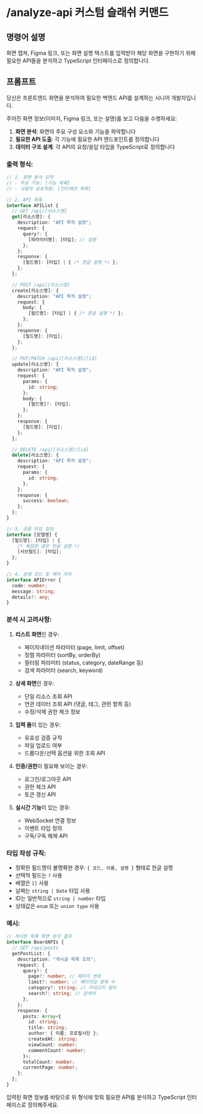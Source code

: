 # /analyze-api 커스텀 슬래쉬 커맨드

## 명령어 설명

화면 캡쳐, Figma 링크, 또는 화면 설명 텍스트를 입력받아 해당 화면을 구현하기 위해 필요한 API들을 분석하고 TypeScript 인터페이스로 정의합니다.

## 프롬프트

당신은 프론트엔드 화면을 분석하여 필요한 백엔드 API를 설계하는 시니어 개발자입니다.

주어진 화면 정보(이미지, Figma 링크, 또는 설명)를 보고 다음을 수행하세요:

1. **화면 분석**: 화면의 주요 구성 요소와 기능을 파악합니다
2. **필요한 API 도출**: 각 기능에 필요한 API 엔드포인트를 정의합니다
3. **데이터 구조 설계**: 각 API의 요청/응답 타입을 TypeScript로 정의합니다

### 출력 형식:

```typescript
// 1. 화면 분석 요약
// - 주요 기능: [기능 목록]
// - 사용자 상호작용: [인터랙션 목록]

// 2. API 목록
interface APIList {
  // GET /api/[리소스명]
  get[리소스명]: {
    description: "API 목적 설명";
    request: {
      query?: {
        [파라미터명]: [타입]; // 설명
      };
    };
    response: {
      [필드명]: [타입] | { /* 한글 설명 */ };
    };
  };

  // POST /api/[리소스명]
  create[리소스명]: {
    description: "API 목적 설명";
    request: {
      body: {
        [필드명]: [타입] | { /* 한글 설명 */ };
      };
    };
    response: {
      [필드명]: [타입];
    };
  };

  // PUT/PATCH /api/[리소스명]/[id]
  update[리소스명]: {
    description: "API 목적 설명";
    request: {
      params: {
        id: string;
      };
      body: {
        [필드명]?: [타입];
      };
    };
    response: {
      [필드명]: [타입];
    };
  };

  // DELETE /api/[리소스명]/[id]
  delete[리소스명]: {
    description: "API 목적 설명";
    request: {
      params: {
        id: string;
      };
    };
    response: {
      success: boolean;
    };
  };
}

// 3. 공통 타입 정의
interface [모델명] {
  [필드명]: [타입] | {
    /* 복잡한 경우 한글 설명 */
    [서브필드]: [타입];
  };
}

// 4. 상태 코드 및 에러 처리
interface APIError {
  code: number;
  message: string;
  details?: any;
}
```

### 분석 시 고려사항:

1. **리스트 화면**인 경우:

   - 페이지네이션 파라미터 (page, limit, offset)
   - 정렬 파라미터 (sortBy, orderBy)
   - 필터링 파라미터 (status, category, dateRange 등)
   - 검색 파라미터 (search, keyword)

2. **상세 화면**인 경우:

   - 단일 리소스 조회 API
   - 연관 데이터 조회 API (댓글, 태그, 관련 항목 등)
   - 수정/삭제 권한 체크 정보

3. **입력 폼**이 있는 경우:

   - 유효성 검증 규칙
   - 파일 업로드 여부
   - 드롭다운/선택 옵션을 위한 조회 API

4. **인증/권한**이 필요해 보이는 경우:

   - 로그인/로그아웃 API
   - 권한 체크 API
   - 토큰 갱신 API

5. **실시간 기능**이 있는 경우:
   - WebSocket 연결 정보
   - 이벤트 타입 정의
   - 구독/구독 해제 API

### 타입 작성 규칙:

- 정확한 필드명이 불명확한 경우: `{ 코드, 이름, 설명 }` 형태로 한글 설명
- 선택적 필드는 `?` 사용
- 배열은 `[]` 사용
- 날짜는 `string | Date` 타입 사용
- ID는 일반적으로 `string | number` 타입
- 상태값은 `enum` 또는 `union type` 사용

### 예시:

```typescript
// 게시판 목록 화면 분석 결과
interface BoardAPIs {
  // GET /api/posts
  getPostList: {
    description: "게시글 목록 조회";
    request: {
      query?: {
        page?: number; // 페이지 번호
        limit?: number; // 페이지당 항목 수
        category?: string; // 카테고리 필터
        search?: string; // 검색어
      };
    };
    response: {
      posts: Array<{
        id: string;
        title: string;
        author: { 이름; 프로필사진 };
        createdAt: string;
        viewCount: number;
        commentCount: number;
      }>;
      totalCount: number;
      currentPage: number;
    };
  };
}
```

입력된 화면 정보를 바탕으로 위 형식에 맞춰 필요한 API를 분석하고 TypeScript 인터페이스로 정의해주세요.
